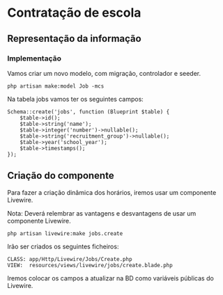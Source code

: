 # Contratação de escola

## Representação da informação

### Implementação

Vamos criar um novo modelo, com migração, controlador e seeder.

```
php artisan make:model Job -mcs
```

Na tabela jobs vamos ter os seguintes campos:

```
Schema::create('jobs', function (Blueprint $table) {
    $table->id();
    $table->string('name');
    $table->integer('number')->nullable();
    $table->string('recruitment_group')->nullable();
    $table->year('school_year');
    $table->timestamps();
});
```

## Criação do componente

Para fazer a criação dinâmica dos horários, iremos usar um componente Livewire.

Nota: Deverá relembrar as vantagens e desvantagens de usar um componente Livewire.

```
php artisan livewire:make jobs.create
```

Irão ser criados os seguintes ficheiros:

```
CLASS: app/Http/Livewire/Jobs/Create.php
VIEW:  resources/views/livewire/jobs/create.blade.php
```

Iremos colocar os campos a atualizar na BD como variáveis públicas do Livewire.
